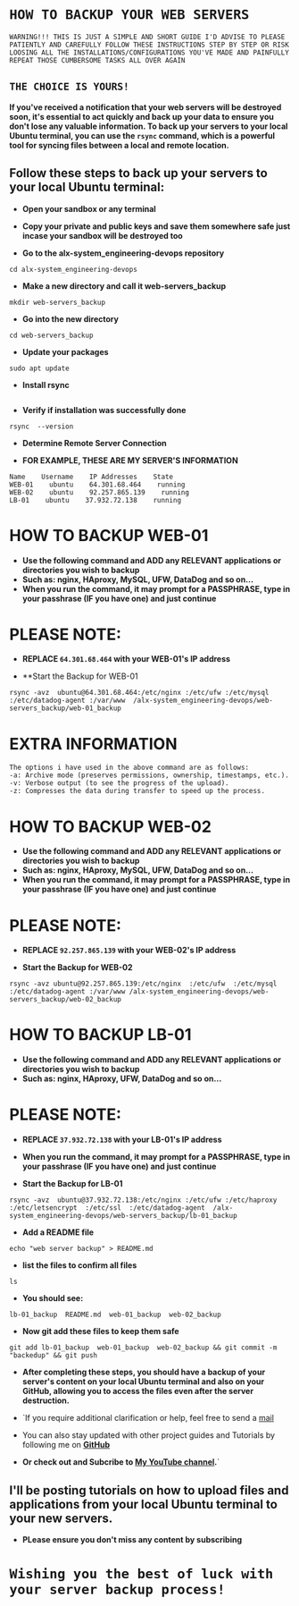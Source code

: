 # `HOW TO BACKUP YOUR WEB SERVERS`

``WARNING!!!
THIS IS JUST A SIMPLE AND SHORT GUIDE
I'D ADVISE TO PLEASE PATIENTLY AND CAREFULLY FOLLOW THESE INSTRUCTIONS STEP BY STEP
OR RISK LOOSING ALL THE INSTALLATIONS/CONFIGURATIONS YOU'VE MADE AND PAINFULLY REPEAT THOSE CUMBERSOME TASKS ALL OVER AGAIN``

## `THE CHOICE IS YOURS!`

**If you've received a notification that your web servers will be destroyed soon, it's essential to act quickly and back up your data to ensure you don't lose any valuable information. To back up your servers to your local Ubuntu terminal, you can use the `rsync` command, which is a powerful tool for syncing files between a local and remote location.**



## Follow these steps to back up your servers to your local Ubuntu terminal:

- **Open your sandbox or any  terminal**

- **Copy your private and public keys and save them somewhere safe just incase your sandbox will be destroyed too**

- **Go to the alx-system_engineering-devops repository**

```
cd alx-system_engineering-devops
```
 - **Make a new directory and call it web-servers_backup**

```
mkdir web-servers_backup
```

- **Go into the new directory**

```
cd web-servers_backup
```

- **Update your packages**

```
sudo apt update
```

- **Install rsync**

```sudo apt install -y rsync
```

- **Verify if installation was successfully done**

```
rsync  --version
```

- **Determine Remote Server Connection**

- **FOR EXAMPLE, THESE ARE MY SERVER'S INFORMATION**

```
Name    Username    IP Addresses    State
WEB-01    ubuntu    64.301.68.464    running
WEB-02    ubuntu    92.257.865.139    running
LB-01    ubuntu    37.932.72.138    running
```


# HOW TO BACKUP WEB-01

- **Use the following command and ADD any RELEVANT applications or directories you wish to backup**
- **Such as: nginx, HAproxy, MySQL, UFW, DataDog and so on...**
- **When you run the command, it may prompt for a PASSPHRASE, type in your passhrase (IF you have one) and just continue**

# PLEASE NOTE:
- **REPLACE  `64.301.68.464` with your WEB-01's IP address**

- **Start the Backup for WEB-01

```
rsync -avz  ubuntu@64.301.68.464:/etc/nginx :/etc/ufw :/etc/mysql  :/etc/datadog-agent :/var/www  /alx-system_engineering-devops/web-servers_backup/web-01_backup
```


# EXTRA INFORMATION
```
The options i have used in the above command are as follows:
-a: Archive mode (preserves permissions, ownership, timestamps, etc.).
-v: Verbose output (to see the progress of the upload).
-z: Compresses the data during transfer to speed up the process.
```


# HOW TO BACKUP WEB-02

- **Use the following command and ADD any RELEVANT applications or directories you wish to backup**
- **Such as: nginx, HAproxy, MySQL, UFW, DataDog and so on...**
- **When you run the command, it may prompt for a PASSPHRASE, type in your passhrase (IF you have one) and just continue**


# PLEASE NOTE:
- **REPLACE  `92.257.865.139`  with your WEB-02's IP address**

- **Start the Backup for WEB-02**

```
rsync -avz ubuntu@92.257.865.139:/etc/nginx  :/etc/ufw  :/etc/mysql  :/etc/datadog-agent :/var/www /alx-system_engineering-devops/web-servers_backup/web-02_backup
```



# HOW TO BACKUP LB-01

- **Use the following command and ADD any RELEVANT applications or directories you wish to backup**
- **Such as: nginx, HAproxy, UFW, DataDog and so on...** 


# PLEASE NOTE:
- **REPLACE  `37.932.72.138`  with your LB-01's IP address**

- **When you run the command, it may prompt for a PASSPHRASE, type in your passhrase (IF you have one) and just continue**

- **Start the Backup for LB-01**

```
rsync -avz  ubuntu@37.932.72.138:/etc/nginx :/etc/ufw :/etc/haproxy :/etc/letsencrypt  :/etc/ssl  :/etc/datadog-agent  /alx-system_engineering-devops/web-servers_backup/lb-01_backup
```

- **Add a README file**
  
```
echo "web server backup" > README.md
```

- **list the files to confirm all files**

```
ls
```

- **You should see:**

```
lb-01_backup  README.md  web-01_backup  web-02_backup
```

- **Now git add these files to keep them safe**

```
git add lb-01_backup  web-01_backup  web-02_backup && git commit -m "backedup" && git push
```

- **After completing these steps, you should have a backup of your server's content on your local Ubuntu terminal and also on your GitHub,
allowing you to access the files even after the server destruction.**



- `If you require additional clarification or help, feel free to send a [mail](igbebestor72gmail.com)
- You can also stay updated with other project guides and Tutorials by following me on **[GitHub](https://github.com/besthor)**
- **Or check out and Subcribe to [My YouTube channel](https://www.youtube.com/channel/UCVLwEYPiV1omTB-8ZQAioyw).**`


## I'll be posting tutorials on how to upload files and applications from your local Ubuntu terminal to your new servers.
- **PLease ensure you don't miss any content by subscribing**
# `Wishing you the best of luck with your server backup process!`


